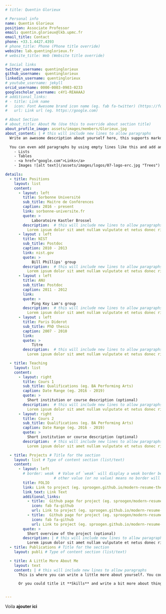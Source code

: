 ```yaml
---
# title: Quentin Glorieux

# Personal info
name: Quentin Glorieux
position: Associate Professor
email: quentin.glorieux@lkb.upmc.fr
email_title: Contact
phone: +33.1.4427.4393
# phone_title: Phone (Phone title override)
website: lab.quentinglorieux.fr
# website_title: Web (Website title override)

# Social links
twitter_username: quentinglorieux
github_username:  quentinglorieux
linkedin_username: quentinglorieux
# youtube_username: jekyll
orcid_username: 0000-0003-0903-0233
googlescholar_username: c4Y1-REAAAAJ
# additional_links:
# - title: Link name
#   icon: Font Awesome brand icon name (eg. fab fa-twitter) (https://fontawesome.com/icons?d=gallery&s=brands&m=free)
#   url: Link url (eg. https://google.com)

# About Section
# about_title: About Me (Use this to override about section title)
about_profile_image: assets/images/members/Glorieux.jpg
about_content: | # this will include new lines to allow paragraphs
  Write an awesome description about yourself here, this supports markdown, so you can add [links](http://foobar.com) and highlight things <mark>like this</mark>.

  You can even add paragraphs by using empty lines like this and add anything else [markdown](https://www.markdownguide.org/getting-started#what-is-markdown) supports such as
    - Lists
    - Tables
    - <a href="google.com">Links</a>
    - Images ![alt text](/assets/images/logos/07-logo-erc.jpg "Trees")

details:
  - title: Positions
    layout: list
    content:
      - layout: left
        title: Sorbonne Université
        sub_title: Maitre de Conférences
        caption: 2016 - present
        link: sorbonne-universite.fr
        quote: > 
            Laboratoire Kastler Brossel
        description:  # this will include new lines to allow paragraphs
          Lorem ipsum dolor sit amet nullam vulputate et netus donec risus. Posuere hac sagittis quis congue justo vitae ornare hendrerit vel. Tristique mollis scelerisque faucibus convallis elit gravida vulputate iaculis. Praesent porta feugiat diam semper netus malesuada id tristique. Proin consequat purus urna mi sed elementum etiam praesent aliquam iaculis molestie.
      - layout : left 
        title: NIST
        sub_title: Postdoc
        caption: 2010 - 2013
        link: nist.gov
        quote: > 
            Bill Phillips' group
        description:  # this will include new lines to allow paragraphs
          Lorem ipsum dolor sit amet nullam vulputate et netus donec risus. Posuere hac sagittis quis congue justo vitae ornare hendrerit vel. Tristique mollis scelerisque faucibus convallis elit gravida vulputate iaculis. Praesent porta feugiat diam semper netus malesuada id tristique. Proin consequat purus urna mi sed elementum etiam praesent aliquam iaculis molestie.
      - layout : left 
        title: ANU
        sub_title: Postdoc
        caption: 2011 - 2012
        link: 
        quote: > 
            Ping Koy Lam's group
        description:  # this will include new lines to allow paragraphs
          Lorem ipsum dolor sit amet nullam vulputate et netus donec risus. Posuere hac sagittis quis congue justo vitae ornare hendrerit vel. Tristique mollis scelerisque faucibus convallis elit gravida vulputate iaculis. Praesent porta feugiat diam semper netus malesuada id tristique. Proin consequat purus urna mi sed elementum etiam praesent aliquam iaculis molestie.    
      - layout : left 
        title: Paris Diderot
        sub_title: PhD thesis
        caption: 2007 - 2010
        link: 
        quote: > 
            Titre
        description:  # this will include new lines to allow paragraphs
          Lorem ipsum dolor sit amet nullam vulputate et netus donec risus. Posuere hac sagittis quis congue justo vitae ornare hendrerit vel. Tristique mollis scelerisque faucibus convallis elit gravida vulputate iaculis. Praesent porta feugiat diam semper netus malesuada id tristique. Proin consequat purus urna mi sed elementum etiam praesent aliquam iaculis molestie. 

  - title: Teaching
    layout: list
    content:
      - layout: right
        title: Cours 1
        sub_title: Qualifications (eg. BA Performing Arts)
        caption: Date Range (eg. 2016 - 2019)
        quote: >
          Short institution or course description (optional)
        description:  # this will include new lines to allow paragraphs
          Lorem ipsum dolor sit amet nullam vulputate et netus donec risus. Posuere hac sagittis quis congue justo vitae ornare hendrerit vel. Tristique mollis scelerisque faucibus convallis elit gravida vulputate iaculis. Praesent porta feugiat diam semper netus malesuada id tristique. Proin consequat purus urna mi sed elementum etiam praesent aliquam iaculis molestie. 
      - layout: right
        title: Cours 2
        sub_title: Qualifications (eg. BA Performing Arts)
        caption: Date Range (eg. 2016 - 2019)
        quote: >
          Short institution or course description (optional)
        description:  # this will include new lines to allow paragraphs
          Lorem ipsum dolor sit amet nullam vulputate et netus donec risus. Posuere hac sagittis quis congue justo vitae ornare hendrerit vel. Tristique mollis scelerisque faucibus convallis elit gravida vulputate iaculis. Praesent porta feugiat diam semper netus malesuada id tristique. Proin consequat purus urna mi sed elementum etiam praesent aliquam iaculis molestie. 

  - title: Projects # Title for the section
    layout: list # Type of content section (list/text)
    content:
      - layout: left
        # border: weak  # Value of `weak` will display a weak border below this item. # Any 
                      # other value (or no value) means no border will be displayed
        title: FOLIO
        link: Link to project (eg. sproogen.github.io/modern-resume-theme)(optional)
        link_text: Link Text
        additional_links:
          - title:  Github page for project (eg. sproogen/modern-resume-theme)
            icon: fab fa-github
            url: Link to project (eg. sproogen.github.io/modern-resume-theme)(optional)
          - title:  Github page for project (eg. sproogen/modern-resume-theme)
            icon: fab fa-github
            url: Link to project (eg. sproogen.github.io/modern-resume-theme)(optional)
        quote: >
          Short overview of the project (optional)
        description: | # this will include new lines to allow paragraphs
          Lorem ipsum dolor sit amet nullam vulputate et netus donec risus. Posuere hac sagittis quis congue justo vitae ornare hendrerit vel. Tristique mollis scelerisque faucibus convallis elit gravida vulputate iaculis. Praesent porta feugiat diam semper netus malesuada id tristique. Proin consequat purus urna mi sed elementum etiam praesent aliquam iaculis molestie. 
  - title: Publications # Title for the section
    layout: publi # Type of content section (list/text)

  - title: A Little More About Me
    layout: text
    content: | # this will include new lines to allow paragraphs
      This is where you can write a little more about yourself. You could title this section **Interests** and include some of your other interests.

      Or you could title it **Skills** and write a bit more about things that make you more desirable, like *leadership* or *teamwork*


---
```



Voila **ajouter ici**

